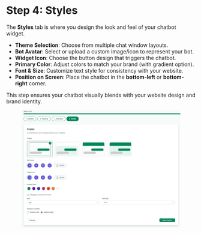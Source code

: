 # Step 4: Styles

The **Styles** tab is where you design the look and feel of your chatbot widget.

* **Theme Selection**: Choose from multiple chat window layouts.
* **Bot Avatar**: Select or upload a custom image/icon to represent your bot.
* **Widget Icon**: Choose the button design that triggers the chatbot.
* **Primary Color**: Adjust colors to match your brand (with gradient option).
* **Font & Size**: Customize text style for consistency with your website.
* **Position on Screen**: Place the chatbot in the **bottom-left** or **bottom-right** corner.

This step ensures your chatbot visually blends with your website design and brand identity.

<figure><img src="../.gitbook/assets/8.JPG" alt=""><figcaption></figcaption></figure>

